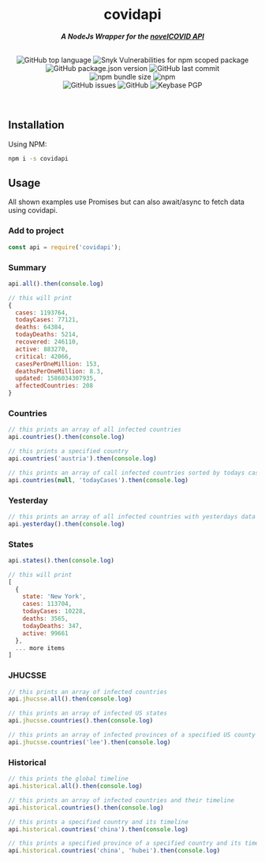 <div align="center">
        <h1> covidapi </h1>
    <strong> <i>A NodeJs Wrapper for the <a href="https://corona.lmao.ninja">novelCOVID API</a></i></strong>
<br><br>

![GitHub top language](https://img.shields.io/github/languages/top/puf17640/covidapi)
![Snyk Vulnerabilities for npm scoped package](https://img.shields.io/snyk/vulnerabilities/npm/covidapi)
![GitHub package.json version](https://img.shields.io/github/package-json/v/puf17640/covidapi)
![GitHub last commit](https://img.shields.io/github/last-commit/puf17640/covidapi)<br>
![npm bundle size](https://img.shields.io/bundlephobia/minzip/covidapi)
![npm](https://img.shields.io/npm/dw/covidapi)<br>
![GitHub issues](https://img.shields.io/github/issues-raw/puf17640/covidapi)
![GitHub](https://img.shields.io/github/license/puf17640/covidapi)
![Keybase PGP](https://img.shields.io/keybase/pgp/julianpufler)

</div>
<br>

## Installation

Using NPM:

```bash
npm i -s covidapi
```

## Usage

All shown examples use Promises but can also await/async to fetch data using covidapi.

### Add to project 

```js
const api = require('covidapi');
```

### Summary

```js
api.all().then(console.log)

// this will print
{
  cases: 1193764,
  todayCases: 77121,
  deaths: 64384,
  todayDeaths: 5214,
  recovered: 246110,
  active: 883270,
  critical: 42066,
  casesPerOneMillion: 153,
  deathsPerOneMillion: 8.3,
  updated: 1586034307935,
  affectedCountries: 208
}
```

### Countries

```js
// this prints an array of all infected countries
api.countries().then(console.log) 

// this prints a specified country
api.countries('austria').then(console.log) 

// this prints an array of call infected countries sorted by todays cases
api.countries(null, 'todayCases').then(console.log) 
```

### Yesterday

```js
// this prints an array of all infected countries with yesterdays data
api.yesterday().then(console.log)
```

### States

```js
api.states().then(console.log)

// this will print
[
  {
    state: 'New York',
    cases: 113704,
    todayCases: 10228,
    deaths: 3565,
    todayDeaths: 347,
    active: 99661
  },
  ... more items
]
```

### JHUCSSE

```js
// this prints an array of infected countries
api.jhucsse.all().then(console.log)

// this prints an array of infected US states 
api.jhucsse.countries().then(console.log)

// this prints an array of infected provinces of a specified US county 
api.jhucsse.countries('lee').then(console.log)
```

### Historical

```js
// this prints the global timeline
api.historical.all().then(console.log)

// this prints an array of infected countries and their timeline
api.historical.countries().then(console.log)

// this prints a specified country and its timeline
api.historical.countries('china').then(console.log)

// this prints a specified province of a specified country and its timeline
api.historical.countries('china', 'hubei').then(console.log)
```






